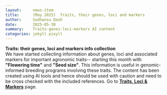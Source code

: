 ```yaml
---
layout:     news-item
title:      (May 2025)  Traits, their genes, loci and markers
author:     Sudhansu Dash
date:       2025-05-30
summary:    Traits-genes-loci-markers AI content  
categories: jekyll pixyll
---
```


**Traits: their genes, loci and markers info collection**<br/>
We have started collecting information about genes, loci and associated markers for important agronomic traits-- starting this month with <b>"Flowering time"</b> and <b>"Seed size"</b>. This information is useful in genomic-informed breeding programs involving these traits. The content has been created using AI tools and hence should be used with caution and need to be cross checked with the included references. Go to <b>[Traits, Loci & Markers](/traits-genes-markers/)</b> page.


<!--
Example:
GenBank RefSeq annotation for Genome assembly 1 for Arachis stenosperma, genotype V10309 is now available at PeanutBase. The primary source of this data is [GenBank](https://www.ncbi.nlm.nih.gov/genome/annotation_euk/Arachis_stenosperma/GCF_014773155.1-RS_2023_06/){:target="_blank"}. The files are in our [DataStore](https://data.legumeinfo.org/Arachis/stenosperma/){:target="_blank"} and you can look at other available resources at [PeanutBase species resources page](/taxa/arachis/)(please scroll down). 
-->


